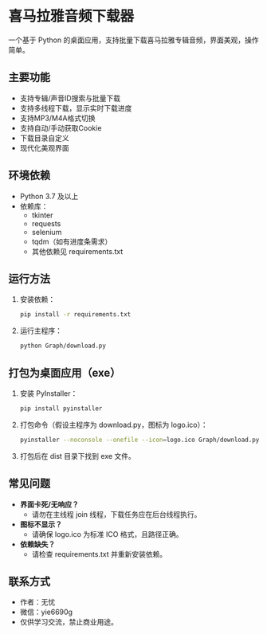 # 喜马拉雅音频下载器

一个基于 Python 的桌面应用，支持批量下载喜马拉雅专辑音频，界面美观，操作简单。

## 主要功能
- 支持专辑/声音ID搜索与批量下载
- 支持多线程下载，显示实时下载进度
- 支持MP3/M4A格式切换
- 支持自动/手动获取Cookie
- 下载目录自定义
- 现代化美观界面

## 环境依赖
- Python 3.7 及以上
- 依赖库：
  - tkinter
  - requests
  - selenium
  - tqdm（如有进度条需求）
  - 其他依赖见 requirements.txt

## 运行方法
1. 安装依赖：
   ```bash
   pip install -r requirements.txt
   ```
2. 运行主程序：
   ```bash
   python Graph/download.py
   ```

## 打包为桌面应用（exe）
1. 安装 PyInstaller：
   ```bash
   pip install pyinstaller
   ```
2. 打包命令（假设主程序为 download.py，图标为 logo.ico）：
   ```bash
   pyinstaller --noconsole --onefile --icon=logo.ico Graph/download.py
   ```
3. 打包后在 dist 目录下找到 exe 文件。

## 常见问题
- **界面卡死/无响应？**
  - 请勿在主线程 join 线程，下载任务应在后台线程执行。
- **图标不显示？**
  - 请确保 logo.ico 为标准 ICO 格式，且路径正确。
- **依赖缺失？**
  - 请检查 requirements.txt 并重新安装依赖。

## 联系方式
- 作者：无忧
- 微信：yie6690g
- 仅供学习交流，禁止商业用途。 
